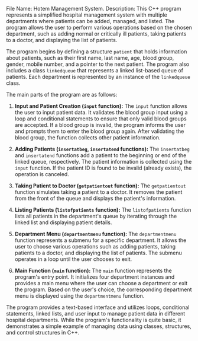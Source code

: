 File Name: Hotem Management System.
Description: 
This C++ program represents a simplified hospital management system with multiple departments where patients can be added, managed, and listed. The program allows the user to perform various operations based on the chosen department, such as adding normal or critically ill patients, taking patients to a doctor, and displaying the list of patients.

The program begins by defining a structure `patient` that holds information about patients, such as their first name, last name, age, blood group, gender, mobile number, and a pointer to the next patient. The program also includes a class `linkedqueue` that represents a linked list-based queue of patients. Each department is represented by an instance of the `linkedqueue` class.

The main parts of the program are as follows:

1. **Input and Patient Creation (`input` function):**
The `input` function allows the user to input patient data. It validates the blood group input using a loop and conditional statements to ensure that only valid blood groups are accepted. If a blood group is invalid, the program informs the user and prompts them to enter the blood group again. After validating the blood group, the function collects other patient information.

2. **Adding Patients (`insertatbeg`, `insertatend` functions):**
The `insertatbeg` and `insertatend` functions add a patient to the beginning or end of the linked queue, respectively. The patient information is collected using the `input` function. If the patient ID is found to be invalid (already exists), the operation is canceled.

3. **Taking Patient to Doctor (`getpatientout` function):**
The `getpatientout` function simulates taking a patient to a doctor. It removes the patient from the front of the queue and displays the patient's information.

4. **Listing Patients (`listofpatients` function):**
The `listofpatients` function lists all patients in the department's queue by iterating through the linked list and displaying patient details.

5. **Department Menu (`departmentmenu` function):**
The `departmentmenu` function represents a submenu for a specific department. It allows the user to choose various operations such as adding patients, taking patients to a doctor, and displaying the list of patients. The submenu operates in a loop until the user chooses to exit.

6. **Main Function (`main` function):**
The `main` function represents the program's entry point. It initializes four department instances and provides a main menu where the user can choose a department or exit the program. Based on the user's choice, the corresponding department menu is displayed using the `departmentmenu` function.

The program provides a text-based interface and utilizes loops, conditional statements, linked lists, and user input to manage patient data in different hospital departments. While the program's functionality is quite basic, it demonstrates a simple example of managing data using classes, structures, and control structures in C++.

